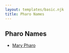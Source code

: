 ```yaml
---
layout: templates/basic.njk
title: Pharo Names
---
```

## Pharo Names
- [Mary Pharo](/people/5/54110711)